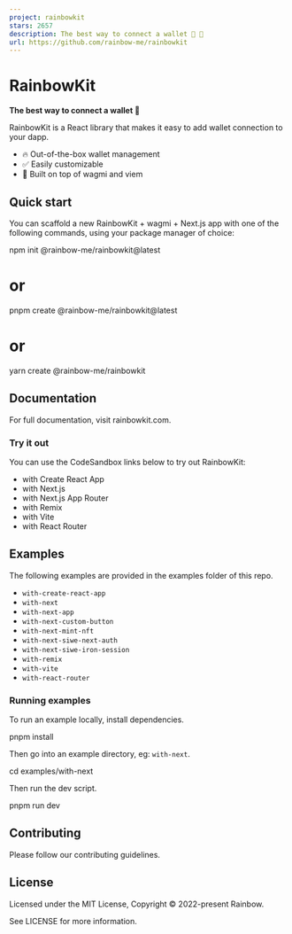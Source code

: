```yaml
---
project: rainbowkit
stars: 2657
description: The best way to connect a wallet 🌈 🧰
url: https://github.com/rainbow-me/rainbowkit
---
```


RainbowKit  
============

**The best way to connect a wallet 🌈**

RainbowKit is a React library that makes it easy to add wallet connection to your dapp.

-   🔥 Out-of-the-box wallet management
-   ✅ Easily customizable
-   🦄 Built on top of wagmi and viem

Quick start
-----------

You can scaffold a new RainbowKit + wagmi + Next.js app with one of the following commands, using your package manager of choice:

npm init @rainbow-me/rainbowkit@latest
# or
pnpm create @rainbow-me/rainbowkit@latest
# or
yarn create @rainbow-me/rainbowkit

Documentation
-------------

For full documentation, visit rainbowkit.com.

### Try it out

You can use the CodeSandbox links below to try out RainbowKit:

-   with Create React App
-   with Next.js
-   with Next.js App Router
-   with Remix
-   with Vite
-   with React Router

Examples
--------

The following examples are provided in the examples folder of this repo.

-   `with-create-react-app`
-   `with-next`
-   `with-next-app`
-   `with-next-custom-button`
-   `with-next-mint-nft`
-   `with-next-siwe-next-auth`
-   `with-next-siwe-iron-session`
-   `with-remix`
-   `with-vite`
-   `with-react-router`

### Running examples

To run an example locally, install dependencies.

pnpm install

Then go into an example directory, eg: `with-next`.

cd examples/with-next

Then run the dev script.

pnpm run dev

Contributing
------------

Please follow our contributing guidelines.

License
-------

Licensed under the MIT License, Copyright © 2022-present Rainbow.

See LICENSE for more information.
